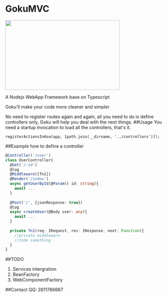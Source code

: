 GokuMVC
==============

<img width="360" height="220" src="http://i13.tietuku.com/003203c6a0e9a860.png">

A Nodejs WebApp Framework base on Typescript

Goku'll make your code more cleaner and simpler

No need to register routes again and again, all you need to do is define controllers only, Goku will help you deal with the next things.
##Usage
You need a startup invocation to load all the controllers, that's it.

    registerActionsInKoa(app, [path.join(__dirname, '../controllers')]);
    
##Example
how to define a controller

```typescript
@Controller('/user')
class UserController{
  @Get('/:id')
  @log
  @Middleware([fn1])
  @Render('/index')
  async getUserById(@Param() id: string){
    await ...
  }
      
  @Post('/', {jsonResponse: true})
  @log
  async createUser(@Body user: any){
    await ...
  }
      
  private fn1(req: IRequest, res: IResponse, next: Function){
    //private middleware
    //todo something
  }
}
```

##TODO
1. Services intergration
3. BeanFactory
4. WebComponentFactory

##Contact
QQ: 2811786667
